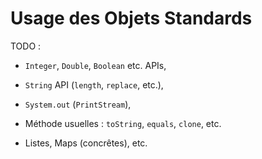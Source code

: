 Usage des Objets Standards
================================================================================

TODO :

  - `Integer`, `Double`, `Boolean` etc. APIs,
  
  - `String` API (`length`, `replace`, etc.),

  - `System.out` (`PrintStream`),

  - Méthode usuelles : `toString`, `equals`, `clone`, etc.

  - Listes, Maps (concrêtes), etc.
